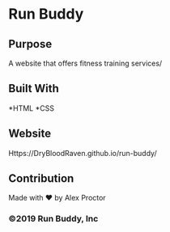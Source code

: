 # Run Buddy

## Purpose
A website that offers fitness training services/

## Built With
*HTML
*CSS

## Website
Https://DryBloodRaven.github.io/run-buddy/

## Contribution
Made with ❤️ by Alex Proctor

### ©️2019 Run Buddy, Inc
